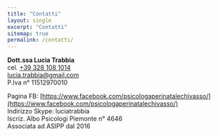 ```yaml
---
title: "Contatti"
layout: single
excerpt: "Contatti"
sitemap: true
permalink: /contatti/
---
```

**Dott.ssa Lucia Trabbia**<br>
cel. <a href="tel:+39 328 108 1014">+39 328 108 1014</a><br>
lucia.trabbia@gmail.com<br>
P.Iva n° 11512970010

Pagina FB: [https://www.facebook.com/psicologaperinatalechivasso/](https://www.facebook.com/psicologaperinatalechivasso/)<br>
Indirizzo Skype: luciatrabbia<br>
Iscriz. Albo Psicologi Piemonte n° 4646<br>
Associata ad ASIPP dal 2016<br>